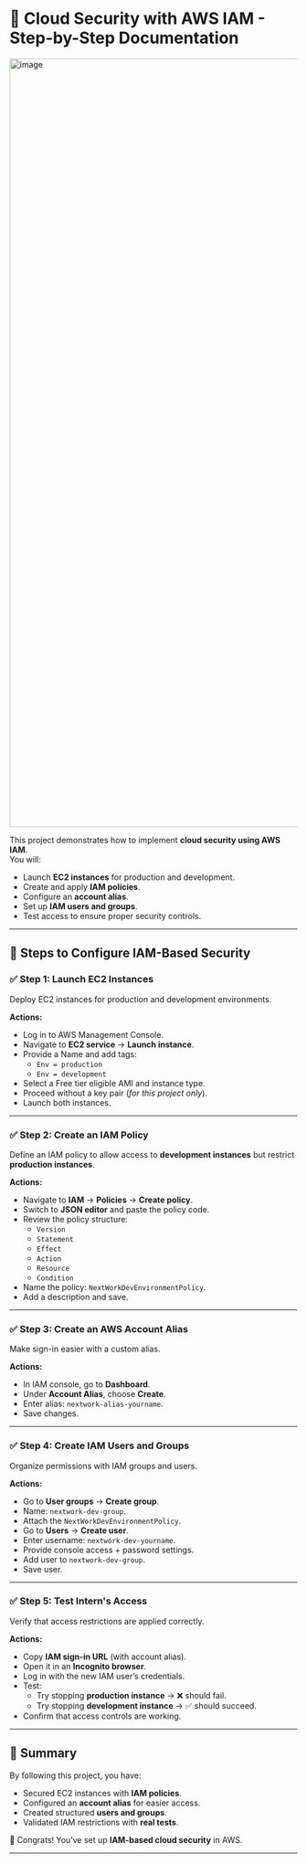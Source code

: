 # 🔐 Cloud Security with AWS IAM - Step-by-Step Documentation  
<img width="1742" height="1346" alt="image" src="https://github.com/user-attachments/assets/cf0b2002-1cce-45fb-b59e-c8133245d96f" />


This project demonstrates how to implement **cloud security using AWS IAM**.  
You will:  
- Launch **EC2 instances** for production and development.  
- Create and apply **IAM policies**.  
- Configure an **account alias**.  
- Set up **IAM users and groups**.  
- Test access to ensure proper security controls.  

---

## 📌 Steps to Configure IAM-Based Security  

### ✅ Step 1: Launch EC2 Instances  
Deploy EC2 instances for production and development environments.  

**Actions:**  
- Log in to AWS Management Console.  
- Navigate to **EC2 service** → **Launch instance**.  
- Provide a Name and add tags:  
  - `Env = production`  
  - `Env = development`  
- Select a Free tier eligible AMI and instance type.  
- Proceed without a key pair (*for this project only*).  
- Launch both instances.  

---

### ✅ Step 2: Create an IAM Policy  
Define an IAM policy to allow access to **development instances** but restrict **production instances**.  

**Actions:**  
- Navigate to **IAM** → **Policies** → **Create policy**.  
- Switch to **JSON editor** and paste the policy code.  
- Review the policy structure:  
  - `Version`  
  - `Statement`  
  - `Effect`  
  - `Action`  
  - `Resource`  
  - `Condition`  
- Name the policy: `NextWorkDevEnvironmentPolicy`.  
- Add a description and save.  

---

### ✅ Step 3: Create an AWS Account Alias  
Make sign-in easier with a custom alias.  

**Actions:**  
- In IAM console, go to **Dashboard**.  
- Under **Account Alias**, choose **Create**.  
- Enter alias: `nextwork-alias-yourname`.  
- Save changes.  

---

### ✅ Step 4: Create IAM Users and Groups  
Organize permissions with IAM groups and users.  

**Actions:**  
- Go to **User groups** → **Create group**.  
- Name: `nextwork-dev-group`.  
- Attach the `NextWorkDevEnvironmentPolicy`.  
- Go to **Users** → **Create user**.  
- Enter username: `nextwork-dev-yourname`.  
- Provide console access + password settings.  
- Add user to `nextwork-dev-group`.  
- Save user.  

---

### ✅ Step 5: Test Intern's Access  
Verify that access restrictions are applied correctly.  

**Actions:**  
- Copy **IAM sign-in URL** (with account alias).  
- Open it in an **Incognito browser**.  
- Log in with the new IAM user’s credentials.  
- Test:  
  - Try stopping **production instance** → ❌ should fail.  
  - Try stopping **development instance** → ✅ should succeed.  
- Confirm that access controls are working.  

---

## 📖 Summary  

By following this project, you have:  
- Secured EC2 instances with **IAM policies**.  
- Configured an **account alias** for easier access.  
- Created structured **users and groups**.  
- Validated IAM restrictions with **real tests**.  

🎉 Congrats! You’ve set up **IAM-based cloud security** in AWS.  

---

